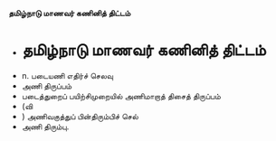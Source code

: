 **தமிழ்நாடு மாணவர் கணினித் திட்டம்**
- # தமிழ்நாடு மாணவர் கணினித் திட்டம்
- n. படையணி எதிர்ச் செலவு
- அணி திருப்பம்
- படைத்துறைப் பயிற்சிமுறையில் அணிமாறாத் திசைத் திருப்பம்
- (வி
- ) அணிவகுத்துப் பின்திரும்பிச் செல்
- அணி திரும்பு.

